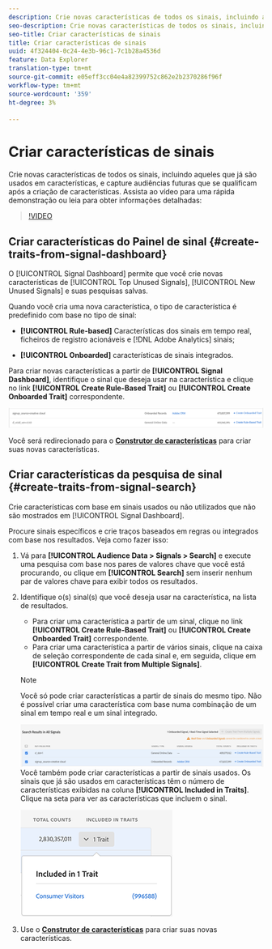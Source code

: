 ```yaml
---
description: Crie novas características de todos os sinais, incluindo aqueles que já são usados em características, e capture audiências futuras que se qualificam após a criação de características.
seo-description: Crie novas características de todos os sinais, incluindo aqueles que já são usados em características, e capture audiências futuras que se qualificam após a criação de características.
seo-title: Criar características de sinais
title: Criar características de sinais
uuid: 4f324404-0c24-4e3b-96c1-7c1b28a4536d
feature: Data Explorer
translation-type: tm+mt
source-git-commit: e05eff3cc04e4a82399752c862e2b2370286f96f
workflow-type: tm+mt
source-wordcount: '359'
ht-degree: 3%

---
```



# Criar características de sinais

Crie novas características de todos os sinais, incluindo aqueles que já são usados em características, e capture audiências futuras que se qualificam após a criação de características. Assista ao vídeo para uma rápida demonstração ou leia para obter informações detalhadas:

>[!VIDEO](https://video.tv.adobe.com/v/25169/?quality=12)

## Criar características do Painel de sinal {#create-traits-from-signal-dashboard}

O [!UICONTROL Signal Dashboard] permite que você crie novas características de [!UICONTROL Top Unused Signals], [!UICONTROL New Unused Signals] e suas pesquisas salvas.

Quando você cria uma nova característica, o tipo de característica é predefinido com base no tipo de sinal:

* **[!UICONTROL Rule-based]** Características dos sinais em tempo real, ficheiros de registro acionáveis e  [!DNL Adobe Analytics] sinais;

* **[!UICONTROL Onboarded]** características de sinais integrados.

Para criar novas características a partir de **[!UICONTROL Signal Dashboard]**, identifique o sinal que deseja usar na característica e clique no link **[!UICONTROL Create Rule-Based Trait]** ou **[!UICONTROL Create Onboarded Trait]** correspondente.

![](assets/signals-create-trait.png)

Você será redirecionado para o **[Construtor de características](../../features/traits/about-trait-builder.md)** para criar suas novas características.

## Criar características da pesquisa de sinal {#create-traits-from-signal-search}

Crie características com base em sinais usados ou não utilizados que não são mostrados em [!UICONTROL Signal Dashboard].

Procure sinais específicos e crie traços baseados em regras ou integrados com base nos resultados. Veja como fazer isso:

1. Vá para **[!UICONTROL Audience Data > Signals > Search]** e execute uma pesquisa com base nos pares de valores chave que você está procurando, ou clique em **[!UICONTROL Search]** sem inserir nenhum par de valores chave para exibir todos os resultados.
2. Identifique o(s) sinal(s) que você deseja usar na característica, na lista de resultados.
   * Para criar uma característica a partir de um sinal, clique no link **[!UICONTROL Create Rule-Based Trait]** ou **[!UICONTROL Create Onboarded Trait]** correspondente.
   * Para criar uma característica a partir de vários sinais, clique na caixa de seleção correspondente de cada sinal e, em seguida, clique em **[!UICONTROL Create Trait from Multiple Signals]**.

   >[!NOTE]
   >Você só pode criar características a partir de sinais do mesmo tipo. Não é possível criar uma característica com base numa combinação de um sinal em tempo real e um sinal integrado.
   >
   > ![](assets/signals-create-trait-search.png)
   >Você também pode criar características a partir de sinais usados. Os sinais que já são usados em características têm o número de características exibidas na coluna **[!UICONTROL Included in Traits]**. Clique na seta para ver as características que incluem o sinal.
   >
   >![](assets/signals-used-traits.png)

3. Use o **[Construtor de características](../../features/traits/about-trait-builder.md)** para criar suas novas características.
